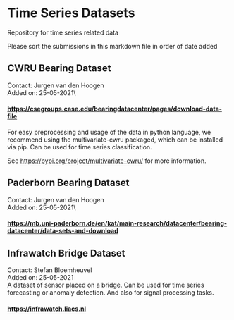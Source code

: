 # Time Series Datasets
Repository for time series related data

Please sort the submissions in this markdown file in order of date added


## CWRU Bearing Dataset 
Contact: Jurgen van den Hoogen <br />
Added on: 25-05-2021\
#### https://csegroups.case.edu/bearingdatacenter/pages/download-data-file
For easy preprocessing and usage of the data in python language, we recommend using the multivariate-cwru packaged, which can be installed via pip.
Can be used for time series classification.

See https://pypi.org/project/multivariate-cwru/ for more information.


## Paderborn Bearing Dataset 
Contact: Jurgen van den Hoogen\
Added on: 25-05-2021\
#### https://mb.uni-paderborn.de/en/kat/main-research/datacenter/bearing-datacenter/data-sets-and-download



## Infrawatch Bridge Dataset
Contact: Stefan Bloemheuvel\
Added on: 25-05-2021\
A dataset of sensor placed on a bridge. Can be used for time series forecasting or anomaly detection. And also for signal processing tasks.
#### https://infrawatch.liacs.nl
